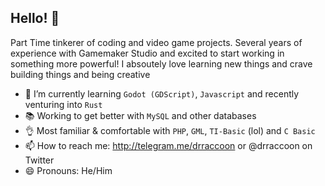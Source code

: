 ## Hello! 👋
Part Time tinkerer of coding and video game projects. Several years of experience with Gamemaker Studio and excited to start working in something more powerful!
I absoutely love learning new things and crave building things and being creative
- 🌱 I’m currently learning `Godot (GDScript)`, `Javascript` and recently venturing into `Rust`
- 📚 Working to get better with `MySQL` and other databases
- 👌 Most familiar & comfortable with `PHP`, `GML`, `TI-Basic` (lol) and `C Basic`
- 📫 How to reach me: http://telegram.me/drraccoon or @drraccoon on Twitter
- 😄 Pronouns: He/Him
